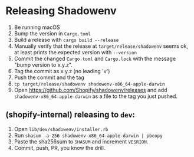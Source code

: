 # Releasing Shadowenv

1. Be running macOS
1. Bump the version in `Cargo.toml`
1. Build a release with `cargo build --release`
1. Manually verify that the release at `target/release/shadowenv` seems ok, at least prints the
   expected version with `--version`
1. Commit the changed `Cargo.toml` and `Cargo.lock` with the message "bump version to x.y.z".
1. Tag the commit as x.y.z (no leading 'v')
1. Push the commit and the tag
1. `cp target/release/shadowenv shadowenv-x86_64-apple-darwin`
1. Open https://github.com/Shopify/shadowenv/releases and add `shadowenv-x86_64-apple-darwin` as
   a file to the tag you just pushed.

## (shopify-internal) releasing to `dev`:

1. Open `lib/dev/shadowenv/installer.rb`
1. Run `shasum -a 256 shadowenv-x86_64-apple-darwin | pbcopy`
1. Paste the sha256sum to `SHASUM` and increment `VESRION`.
1. Commit, push, PR, you know the drill.
